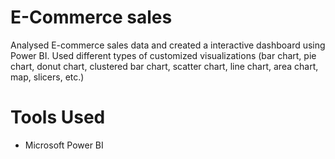 # E-Commerce sales

Analysed E-commerce sales data and created a interactive dashboard using Power BI.
Used different types of customized visualizations (bar chart, pie chart, donut chart, clustered bar chart, scatter chart, line chart, area chart, map, slicers, etc.)

# Tools Used
* Microsoft Power BI
